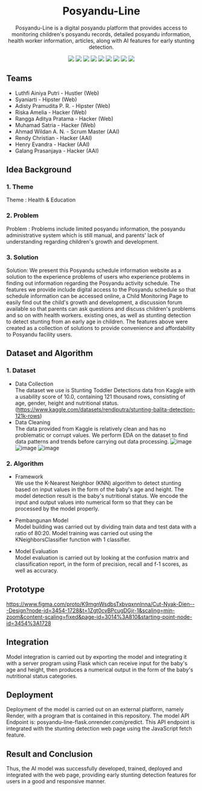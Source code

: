<h1 align="center"> Posyandu-Line </h1>

<p align="center"> 
Posyandu-Line is a digital posyandu platform that provides access to monitoring children's posyandu records, detailed posyandu information, health worker information, articles, along with AI features for early stunting detection.
</p>

<div align="center">
    <!-- Your badges here -->
    <img src="https://img.shields.io/badge/python-3670A0?style=for-the-badge&logo=python&logoColor=ffdd54">
    <img src="https://img.shields.io/badge/jupyter-%23FA0F00.svg?style=for-the-badge&logo=jupyter&logoColor=white">
    <img src="https://img.shields.io/badge/flask-%23000.svg?style=for-the-badge&logo=flask&logoColor=white">
    <img src="https://img.shields.io/badge/Keras-%23D00000.svg?style=for-the-badge&logo=Keras&logoColor=white">
    <img src="https://img.shields.io/badge/scikit--learn-%23F7931E.svg?style=for-the-badge&logo=scikit-learn&logoColor=white">
    <img src="https://img.shields.io/badge/pandas-%23150458.svg?style=for-the-badge&logo=pandas&logoColor=white">
    <img src="https://img.shields.io/badge/numpy-%23013243.svg?style=for-the-badge&logo=numpy&logoColor=white">
    <img src="https://img.shields.io/badge/react-%2320232a.svg?style=for-the-badge&logo=react&logoColor=%2361DAFB">
    <img src="https://img.shields.io/badge/tailwindcss-%2338B2AC.svg?style=for-the-badge&logo=tailwind-css&logoColor=white">
</div>

## Teams

- Luthfi Ainiya Putri - Hustler (Web)
- Syaniarti - Hipster (Web)
- Adisty Pramudita P. R. - Hipster (Web)
- Riska Amelia - Hacker (Web)
- Rangga Aditya Pratama - Hacker (Web)
- Muhamad Satria - Hacker (Web)
- Ahmad Wildan A. N. - Scrum Master (AAI)
- Rendy Christian - Hacker (AAI)
- Henry Evandra - Hacker (AAI)
- Galang Prasanjaya - Hacker (AAI)

## Idea Background

### 1. Theme
Theme : Health & Education

### 2. Problem
Problem : Problems include limited posyandu information, the posyandu administrative system which is still manual, and parents' lack of understanding regarding children's growth and development.

### 3. Solution
Solution: We present this Posyandu schedule information website as a solution to the experience problems of users who experience problems in finding out information regarding the Posyandu activity schedule. The features we provide include digital access to the Posyandu schedule so that schedule information can be accessed online, a Child Monitoring Page to easily find out the child's growth and development, a discussion forum available so that parents can ask questions and discuss children's problems and so on with health workers. existing ones, as well as stunting detection to detect stunting from an early age in children. The features above were created as a collection of solutions to provide convenience and affordability to Posyandu facility users.

## Dataset and Algorithm

### 1. Dataset
- Data Collection <br />
The dataset we use is Stunting Toddler Detections data fron Kaggle with a usability score of 10.0, containing 121 thousand rows, consisting of age, gender, height and nutritional status. (https://www.kaggle.com/datasets/rendiputra/stunting-balita-detection-121k-rows)
- Data Cleaning <br />
The data provided from Kaggle is relatively clean and has no problematic or corrupt values. We perform EDA on the dataset to find data patterns and trends before carrying out data processing.
![image](https://github.com/rendychristiann/posyandu-line-AI/assets/78911479/bf45607f-f530-4dfb-8db1-e4f28a8ec2f8)
![image](https://github.com/rendychristiann/posyandu-line-AI/assets/78911479/e714c6de-6100-4e01-bc8a-b6019ca059ad)
![image](https://github.com/rendychristiann/posyandu-line-AI/assets/78911479/d2501c75-f203-478e-8a02-d05d5aa59971)

### 2. Algorithm

- Framework <br />
We use the K-Nearest Neighbor (KNN) algorithm to detect stunting based on input values ​​in the form of the baby's age and height. The model detection result is the baby's nutritional status. We encode the input and output values ​​into numerical form so that they can be processed by the model properly.

- Pembangunan Model <br />
Model building was carried out by dividing train data and test data with a ratio of 80:20. Model training was carried out using the KNeighborsClassifier function with 1 classifier.

- Model Evaluation <br />
Model evaluation is carried out by looking at the confusion matrix and classification report, in the form of precision, recall and f-1 scores, as well as accuracy.

## Prototype
https://www.figma.com/proto/K9mgnWsdbsTxbvqxnnlnna/Cut-Nyak-Dien---Design?node-id=3454-1728&t=1Zgt0cvBPcugDGjr-1&scaling=min-zoom&content-scaling=fixed&page-id=3014%3A810&starting-point-node-id=3454%3A1728

## Integration
Model integration is carried out by exporting the model and integrating it with a server program using Flask which can receive input for the baby's age and height, then produces a numerical output in the form of the baby's nutritional status categories.

## Deployment
Deployment of the model is carried out on an external platform, namely Render, with a program that is contained in this repository. The model API Endpoint is: posyandu-line-flask.onrender.com/predict. This API endpoint is integrated with the stunting detection web page using the JavaScript fetch feature.

## Result and Conclusion
Thus, the AI ​​model was successfully developed, trained, deployed and integrated with the web page, providing early stunting detection features for users in a good and responsive manner.
